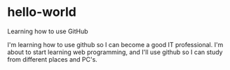 # hello-world
Learning how to use GitHub

I'm learning how to use github so I can become a good IT professional.
I'm about to start learning web programming, and I'll use github so I can study from different places and PC's.
